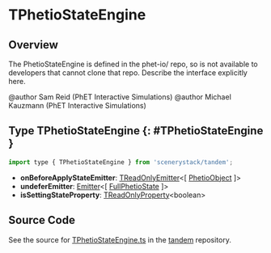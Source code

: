 # TPhetioStateEngine

## Overview

The PhetioStateEngine is defined in the phet-io/ repo, so is not available to developers that cannot clone that repo.
Describe the interface explicitly here.

@author Sam Reid (PhET Interactive Simulations)
@author Michael Kauzmann (PhET Interactive Simulations)

## Type TPhetioStateEngine {: #TPhetioStateEngine }


```js
import type { TPhetioStateEngine } from 'scenerystack/tandem';
```


- **onBeforeApplyStateEmitter**: [TReadOnlyEmitter](../axon/TEmitter.md#TReadOnlyEmitter)&lt;[ [PhetioObject](../tandem/PhetioObject.md) ]&gt;
- **undeferEmitter**: [Emitter](../axon/Emitter.md)&lt;[ [FullPhetioState](../tandem/phet-io-types.md#FullPhetioState) ]&gt;
- **isSettingStateProperty**: [TReadOnlyProperty](../axon/TReadOnlyProperty.md)&lt;<span style="color: hsla(calc(var(--md-hue) + 180deg),80%,40%,1);">boolean</span>&gt;




## Source Code

See the source for [TPhetioStateEngine.ts](https://github.com/phetsims/tandem/blob/main/js/TPhetioStateEngine.ts) in the [tandem](https://github.com/phetsims/tandem) repository.
